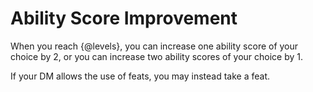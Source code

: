 # Ability Score Improvement
When you reach {@levels}, you can increase one ability score of your choice by 2, or you can increase two ability scores of your choice by 1.

If your DM allows the use of feats, you may instead take a feat.
